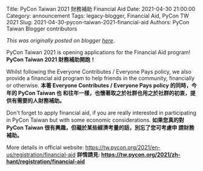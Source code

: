 Title: PyCon Taiwan 2021 財務補助 Financial Aid
Date: 2021-04-30 21:00:00
Category: announcement
Tags: legacy-blogger, Financial Aid, PyCon TW 2021
Slug: 2021-04-30-pycon-taiwan-2021-financial-aid
Authors: PyCon Taiwan Blogger contributors

*This was originally posted on blogger [here](https://pycontw.blogspot.com/2021/04/pycon-taiwan-2021-financial-aid.html)*.

<!--more-->

PyCon Taiwan 2021 is opening applications for the Financial Aid program!
**PyCon Taiwan 2021 財務補助開跑！**

Whilst following the Everyone Contributes / Everyone Pays policy, we also provide a
financial aid program to help friends in the community, financially or otherwise.
**本著 Everyone Contributes / Everyone Pays policy 的同時，今年的 PyCon Taiwan 也
和往年一樣，也懷著取之於社群也用之於社群的初衷，提供有需要的人財務補助。**

Don't forget to apply financial aid, if you are really interested in participating in PyCon
Taiwan but with some economic considerations.
**如果您真的對 PyCon Taiwan 很有興趣，但礙於某些經濟考量的話，別忘了您可考慮申
請財務補助。**

More details in official website: <https://tw.pycon.org/2021/en-us/registration/financial-aid>
**詳情請見: <https://tw.pycon.org/2021/zh-hant/registration/financial-aid>**

